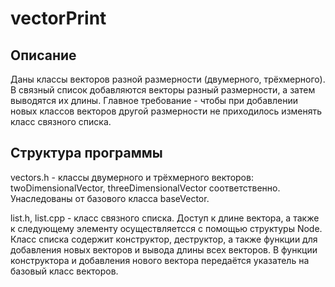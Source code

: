 # vectorPrint

## Описание
Даны классы векторов разной размерности (двумерного, трёхмерного). В связный список добавляются векторы разный размерности, а затем выводятся их длины. Главное требование - чтобы при добавлении новых классов векторов другой размерности
не приходилось изменять класс связного списка.

## Структура программы

vectors.h - классы двумерного и трёхмерного векторов: twoDimensionalVector, threeDimensionalVector соответственно. Унаследованы от базового класса baseVector.

list.h, list.cpp - класс связного списка. Доступ к длине вектора, а также к следующему элементу осуществляетсся с помощью структуры Node. 
Класс списка содержит конструктор, деструктор, а также функции для добавления новых векторов и вывода длины всех векторов.
В функции конструктора и добавления нового вектора передаётся указатель на базовый класс векторов.

